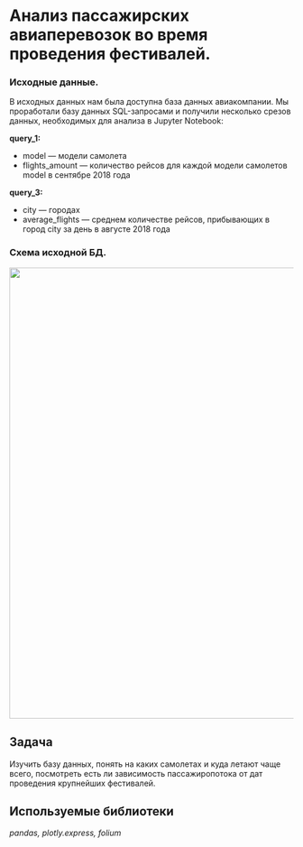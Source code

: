 # Анализ пассажирских авиаперевозок во время проведения фестивалей.

### Исходные данные.

В исходных данных нам была доступна база данных авиакомпании. Мы проработали базу данных SQL-запросами и получили несколько срезов данных, необходимых для анализа в Jupyter Notebook:

<b>query_1:</b>
- model — модели самолета
- flights_amount — количество рейсов для каждой модели самолетов model в сентябре 2018 года

<b>query_3:</b>
- city — городах
- average_flights — среднем количестве рейсов, прибывающих в город city за день в августе 2018 года

### Схема исходной БД.

<Img src="https://pictures.s3.yandex.net/resources/photo_2019-11-08_14-08-31_1573733426.jpg" width=800>

## Задача

Изучить базу данных, понять на каких самолетах и куда летают чаще всего, посмотреть есть ли зависимость пассажиропотока от дат проведения крупнейших фестивалей.

## Используемые библиотеки
*pandas, plotly.express, folium*

